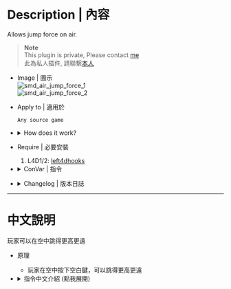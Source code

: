 # Description | 內容
Allows jump force on air.

> __Note__ <br/>
This plugin is private, Please contact [me](https://github.com/fbef0102/Game-Private_Plugin#私人插件列表-private-plugins-list)<br/>
此為私人插件, 請聯繫[本人](https://github.com/fbef0102/Game-Private_Plugin#私人插件列表-private-plugins-list)

* Image | 圖示
	<br/>![smd_air_jump_force_1](image/smd_air_jump_force_1.gif)
	<br/>![smd_air_jump_force_2](image/smd_air_jump_force_2.gif)

* Apply to | 適用於
	```
	Any source game
	```

* <details><summary>How does it work?</summary>

	* Player can jump more further and higher on air
	* Can set jump boost and forcem see cvars below
</details>

* Require | 必要安裝
	1. L4D1/2: [left4dhooks](https://forums.alliedmods.net/showthread.php?t=321696)

* <details><summary>ConVar | 指令</summary>

	* cfg/sourcemod/smd_set_player_name_cmd.cfg
		```php
		// 0=Plugin off, 1=Plugin on.
		smd_air_jump_force_enable "1"

		// Air Rejump velocity force multiply
		smd_air_jump_force_multi "5.0"

		// Air Rejump vertical boost
		smd_air_jump_force_boost "450.0"

		// If 1, player needs to press jump key first before second jump on air.
		smd_air_jump_force_first "1"

		// The maximum number of re-jumps allowed while already jumping. (-1=No limit)
		smd_air_jump_force_max "-1"

		// Players with these flags have access to use air rejump boost. (Empty = Everyone, -1: Nobody)
		smd_air_jump_force_access_flag ""
		```
</details>

* <details><summary>Changelog | 版本日誌</summary>

	* v1.0 (2025-1-15)
		* Initial Release
</details>

- - - -
# 中文說明
玩家可以在空中跳得更高更遠

* 原理
	* 玩家在空中按下空白鍵，可以跳得更高更遠

* <details><summary>指令中文介紹 (點我展開)</summary>

	* cfg/sourcemod/smd_set_player_name_cmd.cfg
		```php
		// 0=關閉插件, 1=啟動插件
		smd_air_jump_force_enable "1"

		// 空中跳躍的力道 (數值越大->跳得越遠)
		smd_air_jump_force_multi "5.0"

		// 空中跳躍的力道 (數值越大->跳得越高)
		smd_air_jump_force_boost "450.0"

		// 1=玩家必須是自己跳躍到空中才能二段跳，如果是從屋頂邊緣自由滑落則無法使用二段跳
		// 0=只要玩家在空中都可以使用二段跳
		smd_air_jump_force_first "1"

		// 空中連跳的次數限制 (-1=無限制)
		smd_air_jump_force_max "3"

		// 擁有這些權限的玩家，才可以使用空中二段跳 (留白 = 任何人都能, -1: 無人)
		smd_air_jump_force_access_flag ""
		```
</details>